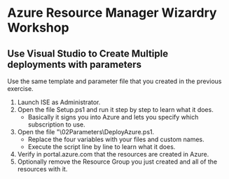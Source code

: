 # Azure Resource Manager Wizardry Workshop
## Use Visual Studio to Create Multiple deployments with parameters

Use the same template and parameter file that you created in the previous exercise.

1. Launch ISE as Administrator.
2. Open the file Setup.ps1 and run it step by step to learn what it does.
    * Basically it signs you into Azure and lets you specify which subscription to use.
3. Open the file "\02Parameters\DeployAzure.ps1.
    * Replace the four variables with your files and custom names.
    * Execute the script line by line to learn what it does.
4. Verify in portal.azure.com that the resources are created in Azure.
5. Optionally remove the Resource Group you just created and all of the resources with it.

